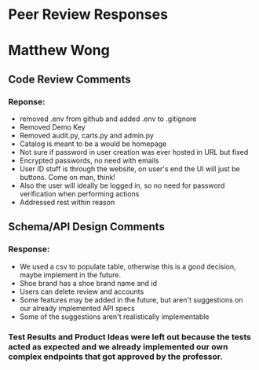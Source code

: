 # Peer Review Responses
# Matthew Wong
## Code Review Comments
### Reponse: 
- removed .env from github and added .env to .gitignore
- Removed Demo Key
- Removed audit.py, carts.py and admin.py
- Catalog is meant to be a would be homepage
- Not sure if password in user creation was ever hosted in URL but fixed
- Encrypted passwords, no need with emails
- User ID stuff is through the website, on user's end the UI will just be buttons. Come on man, think!
- Also the user will ideally be logged in, so no need for password verification when performing actions
- Addressed rest within reason
## Schema/API Design Comments
### Response:
- We used a csv to populate table, otherwise this is a good decision, maybe implement in the future.
- Shoe brand has a shoe brand name and id
- Users can delete review and accounts
- Some features may be added in the future, but aren't suggestions on our already implemented API specs
- Some of the suggestions aren't realistically implementable
### Test Results and Product Ideas were left out because the tests acted as expected and we already implemented our own complex endpoints that got approved by the professor.

